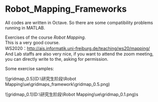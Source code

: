 # Robot_Mapping_Frameworks
All codes are written in Octave. So there are some compatibility problems running in MATLAB.

Exercises of the course *Robot Mapping*.   
This is a very good course.  
WS2020：http://ais.informatik.uni-freiburg.de/teaching/ws20/mapping/   
And Lab staffs are also very nice, if you want to attend the zoom meeting, you can directly write to the, asking for permission.

Some exercise samples:           

![gridmap_0.5](D:\研究生阶段\Robot Mapping\ue\gridmaps_framework\gridmap_0.5.png)

![gridmap_0.1](D:\研究生阶段\Robot Mapping\ue\gridmap_0.1.png)s
